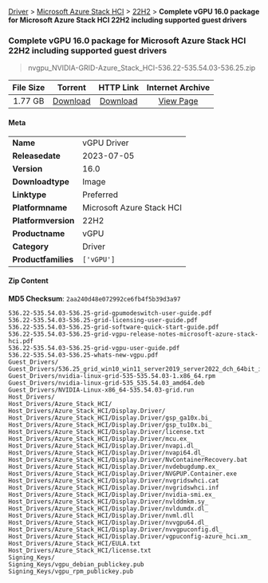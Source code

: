 
[Driver](/README.md)  >  [Microsoft Azure Stack HCI](/index/Driver/Microsoft_Azure_Stack_HCI.md)  >  [22H2](/index/Driver/Microsoft_Azure_Stack_HCI/22H2.md)  >  **Complete vGPU 16.0 package for Microsoft Azure Stack HCI 22H2 including supported guest drivers**


###    Complete vGPU 16.0 package for Microsoft Azure Stack HCI 22H2 including supported guest drivers

> nvgpu_NVIDIA-GRID-Azure_Stack_HCI-536.22-535.54.03-536.25.zip   


| **File Size** | **Torrent**  | **HTTP Link** | **Internet Archive** |
|:-------------:|:------------:|:-------------:|:--------------------:|
| 1.77 GB |  [Download](https://archive.org/download/nvgpu_NVIDIA-GRID-Azure_Stack_HCI-536.22-535.54.03-536.25.zip/nvgpu_NVIDIA-GRID-Azure_Stack_HCI-536.22-535.54.03-536.25.zip_archive.torrent)       | [Download](https://archive.org/compress/nvgpu_NVIDIA-GRID-Azure_Stack_HCI-536.22-535.54.03-536.25.zip) | [View Page](https://archive.org/details/nvgpu_NVIDIA-GRID-Azure_Stack_HCI-536.22-535.54.03-536.25.zip)       |

#### Meta

<table>
<tr><td><strong>Name</strong></td><td>vGPU Driver</td></tr>
<tr><td><strong>Releasedate</strong></td><td>2023-07-05</td></tr>
<tr><td><strong>Version</strong></td><td>16.0</td></tr>
<tr><td><strong>Downloadtype</strong></td><td>Image</td></tr>
<tr><td><strong>Linktype</strong></td><td>Preferred</td></tr>
<tr><td><strong>Platformname</strong></td><td>Microsoft Azure Stack HCI</td></tr>
<tr><td><strong>Platformversion</strong></td><td>22H2</td></tr>
<tr><td><strong>Productname</strong></td><td>vGPU</td></tr>
<tr><td><strong>Category</strong></td><td>Driver</td></tr>
<tr><td><strong>Productfamilies</strong></td><td><code>['vGPU']</code></td></tr>
</table>

#### Zip Content

**MD5 Checksum**: `2aa240d48e072992ce6fb4f5b39d3a97`

```text
536.22-535.54.03-536.25-grid-gpumodeswitch-user-guide.pdf
536.22-535.54.03-536.25-grid-licensing-user-guide.pdf
536.22-535.54.03-536.25-grid-software-quick-start-guide.pdf
536.22-535.54.03-536.25-grid-vgpu-release-notes-microsoft-azure-stack-hci.pdf
536.22-535.54.03-536.25-grid-vgpu-user-guide.pdf
536.22-535.54.03-536.25-whats-new-vgpu.pdf
Guest_Drivers/
Guest_Drivers/536.25_grid_win10_win11_server2019_server2022_dch_64bit_international.exe
Guest_Drivers/nvidia-linux-grid-535-535.54.03-1.x86_64.rpm
Guest_Drivers/nvidia-linux-grid-535_535.54.03_amd64.deb
Guest_Drivers/NVIDIA-Linux-x86_64-535.54.03-grid.run
Host_Drivers/
Host_Drivers/Azure_Stack_HCI/
Host_Drivers/Azure_Stack_HCI/Display.Driver/
Host_Drivers/Azure_Stack_HCI/Display.Driver/gsp_ga10x.bi_
Host_Drivers/Azure_Stack_HCI/Display.Driver/gsp_tu10x.bi_
Host_Drivers/Azure_Stack_HCI/Display.Driver/license.txt
Host_Drivers/Azure_Stack_HCI/Display.Driver/mcu.ex_
Host_Drivers/Azure_Stack_HCI/Display.Driver/nvapi.dl_
Host_Drivers/Azure_Stack_HCI/Display.Driver/nvapi64.dl_
Host_Drivers/Azure_Stack_HCI/Display.Driver/NvContainerRecovery.bat
Host_Drivers/Azure_Stack_HCI/Display.Driver/nvdebugdump.ex_
Host_Drivers/Azure_Stack_HCI/Display.Driver/NVGPUP.Container.exe
Host_Drivers/Azure_Stack_HCI/Display.Driver/nvgridswhci.cat
Host_Drivers/Azure_Stack_HCI/Display.Driver/nvgridswhci.inf
Host_Drivers/Azure_Stack_HCI/Display.Driver/nvidia-smi.ex_
Host_Drivers/Azure_Stack_HCI/Display.Driver/nvlddmkm.sy_
Host_Drivers/Azure_Stack_HCI/Display.Driver/nvldumdx.dl_
Host_Drivers/Azure_Stack_HCI/Display.Driver/nvml.dll
Host_Drivers/Azure_Stack_HCI/Display.Driver/nvvgpu64.dl_
Host_Drivers/Azure_Stack_HCI/Display.Driver/nvvgpuconfig.dl_
Host_Drivers/Azure_Stack_HCI/Display.Driver/vgpuconfig-azure_hci.xm_
Host_Drivers/Azure_Stack_HCI/EULA.txt
Host_Drivers/Azure_Stack_HCI/license.txt
Signing_Keys/
Signing_Keys/vgpu_debian_publickey.pub
Signing_Keys/vgpu_rpm_publickey.pub
```